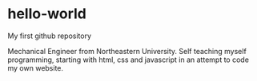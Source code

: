 # hello-world

My first github repository

Mechanical Engineer from Northeastern University. Self teaching myself programming, starting with html, css and javascript in an attempt to code my own website.
